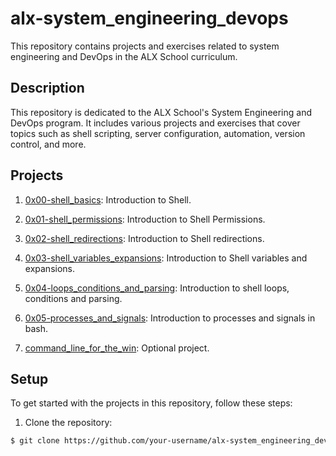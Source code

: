# alx-system_engineering_devops

This repository contains projects and exercises related to system engineering and DevOps in the ALX School curriculum.

## Description

This repository is dedicated to the ALX School's System Engineering and DevOps program. It includes various projects and exercises that cover topics such as shell scripting, server configuration, automation, version control, and more.

## Projects

1. [0x00-shell_basics](0x00-shell_basics/): Introduction to Shell.
2. [0x01-shell_permissions](0x01-shell_permissions/): Introduction to Shell Permissions.
3. [0x02-shell_redirections](0x02-shell_redirections/): Introduction to Shell redirections.
4. [0x03-shell_variables_expansions](0x03-shell_variables_expansions/): Introduction to Shell variables and expansions.

5. [0x04-loops_conditions_and_parsing](0x04-loops_conditions_and_parsing/):
Introduction to shell loops, conditions and parsing.

6. [0x05-processes_and_signals](0x05-processes_and_signals/): Introduction to processes and signals in bash.

7. [command_line_for_the_win](command_line_for_the_win): Optional project.

## Setup

To get started with the projects in this repository, follow these steps:

1. Clone the repository:

```bash
$ git clone https://github.com/your-username/alx-system_engineering_devops.git
```
